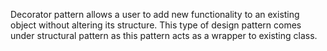 Decorator pattern allows a user to add new functionality to an existing object without altering its structure. 
This type of design pattern comes under structural pattern as this pattern acts as a wrapper to existing class.